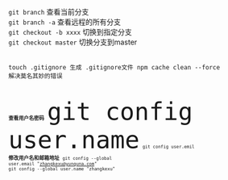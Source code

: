 <code>git branch</code> 查看当前分支 <br>
<code>git branch -a</code> 查看远程的所有分支 <br>
<code>git checkout -b xxxx</code> 切换到指定分支 <br>
<code>git checkout master</code> 切换分支到master  <br>
<br>
<code>
touch .gitignore 生成 .gitignore文件
npm cache clean --force 解决莫名其妙的错误
<code/>


**查看用户名密码**
<code><font size=16>git config user.name</font></code>
<code>git config user.emil</code>
**修改用户名和邮箱地址**
<code>git config --global user.email "zhangkexu@yunquna.com"</code>
<code>git config --global user.name "zhangkexu"</code>
